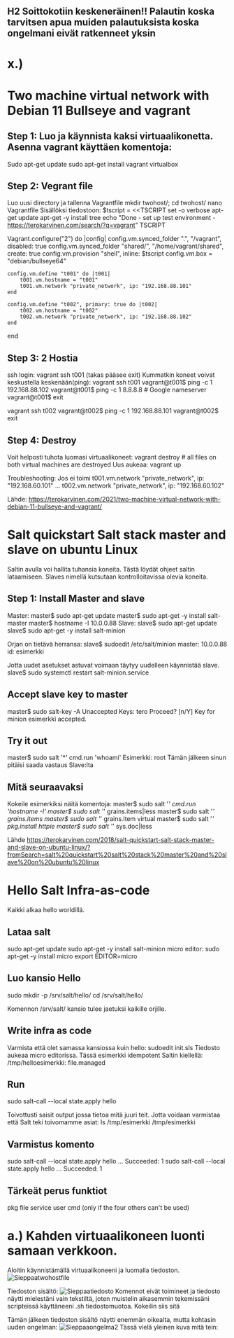 ## H2 Soittokotiin keskeneräinen!! Palautin koska tarvitsen apua muiden palautuksista koska ongelmani eivät ratkenneet yksin
# x.)
# Two machine virtual network with Debian 11 Bullseye and vagrant

## Step 1: Luo ja käynnista kaksi virtuaalikonetta. Asenna vagrant käyttäen komentoja:
Sudo apt-get update
sudo apt-get install vagrant virtualbox

## Step 2: Vegrant file 
Luo uusi directory ja tallenna Vagrantfile
mkdir twohost/; cd twohost/
nano Vagrantfile
Sisällöksi tiedostoon:
$tscript = <<TSCRIPT
set -o verbose
apt-get update
apt-get -y install tree
echo "Done - set up test environment - https://terokarvinen.com/search/?q=vagrant"
TSCRIPT

Vagrant.configure("2") do |config|
	config.vm.synced_folder ".", "/vagrant", disabled: true
	config.vm.synced_folder "shared/", "/home/vagrant/shared", create: true
	config.vm.provision "shell", inline: $tscript
	config.vm.box = "debian/bullseye64"

	config.vm.define "t001" do |t001|
		t001.vm.hostname = "t001"
		t001.vm.network "private_network", ip: "192.168.88.101"
	end

	config.vm.define "t002", primary: true do |t002|
		t002.vm.hostname = "t002"
		t002.vm.network "private_network", ip: "192.168.88.102"
	end
	
end
## Step 3: 2 Hostia
ssh login: vagrant ssh t001 (takas pääsee exit)
Kummatkin koneet voivat keskustella keskenään(ping):
vagrant ssh t001
vagrant@t001$ ping -c 1 192.168.88.102
vagrant@t001$ ping -c 1 8.8.8.8 # Google nameserver
vagrant@t001$ exit

vagrant ssh t002
vagrant@t002$ ping -c 1 192.168.88.101
vagrant@t002$ exit

## Step 4: Destroy
Voit helposti tuhota luomasi virtuaalikoneet: 
vagrant destroy # all files on both virtual machines are destroyed
Uus aukeaa: vagrant up

Troubleshooting: Jos ei toimi
t001.vm.network "private_network", ip: "192.168.60.101"
 ...
t002.vm.network "private_network", ip: "192.168.60.102"

Lähde: https://terokarvinen.com/2021/two-machine-virtual-network-with-debian-11-bullseye-and-vagrant/
# Salt quickstart Salt stack master and slave on ubuntu Linux

Saltin avulla voi hallita tuhansia koneita. Tästä löydät ohjeet saltin lataamiseen. Slaves nimellä kutsutaan kontrolloitavissa olevia koneita.

## Step 1: Install Master and slave
Master:
master$ sudo apt-get update
master$ sudo apt-get -y install salt-master
master$ hostname -I
10.0.0.88
Slave:
slave$ sudo apt-get update
slave$ sudo apt-get -y install salt-minion

Orjan on tietävä herransa:
slave$ sudoedit /etc/salt/minion
master: 10.0.0.88
id: esimerkki

Jotta uudet asetukset astuvat voimaan täytyy uudelleen käynnistää slave.
slave$ sudo systemctl restart salt-minion.service

## Accept slave key to master
master$ sudo salt-key -A
Unaccepted Keys:
tero
Proceed? [n/Y]
Key for minion esimerkki accepted.

## Try it out
master$ sudo salt '*' cmd.run 'whoami'
Esimerkki:
 root
Tämän jälkeen sinun pitäisi saada vastaus Slave:lta

## Mitä seuraavaksi
Kokeile esimerkiksi näitä komentoja:
master$ sudo salt '*' cmd.run 'hostname -I'
master$ sudo salt '*' grains.items|less
master$ sudo salt '*' grains.items
master$ sudo salt '*' grains.item virtual
master$ sudo salt '*' pkg.install httpie
master$ sudo salt '*' sys.doc|less

Lähde https://terokarvinen.com/2018/salt-quickstart-salt-stack-master-and-slave-on-ubuntu-linux/?fromSearch=salt%20quickstart%20salt%20stack%20master%20and%20slave%20on%20ubuntu%20linux

# Hello Salt Infra-as-code
Kaikki alkaa hello worldillä.
## Lataa salt
sudo apt-get update
sudo apt-get -y install salt-minion
micro editor:
sudo apt-get -y install micro
export EDITOR=micro

## Luo kansio Hello
sudo mkdir -p /srv/salt/hello/
cd /srv/salt/hello/

Komennon /srv/salt/ kansio tulee jaetuksi kaikille orjille. 

## Write infra as code
Varmista että olet samassa kansiossa kuin hello:
sudoedit init.sls
Tiedosto aukeaa micro editorissa. Tässä esimerkki idempotent Saltin kiellellä: /tmp/helloesimerkki:
  file.managed
## Run
sudo salt-call --local state.apply hello

Toivottusti saisit output jossa tietoa mitä juuri teit. 
Jotta voidaan varmistaa että Salt teki toivomamme asiat:
ls /tmp/esimerkki
/tmp/esimerkki

## Varmistus komento 
sudo salt-call --local state.apply hello
...
Succeeded: 1
sudo salt-call --local state.apply hello
...
Succeeded: 1

## Tärkeät perus funktiot
pkg
file
service
user
cmd (only if the four others can't be used)

# a.) Kahden virtuaalikoneen luonti samaan verkkoon.
Aloitin käynnistämällä virtuaalikoneeni ja luomalla tiedoston.
![Sieppaatwohostfile](https://github.com/MiisaS/Servers_2024/assets/122888617/75ac1b77-5c8d-4a57-9eba-a3fdac77240f)

Tiedoston sisältö:
![Sieppaatiedosto](https://github.com/MiisaS/Servers_2024/assets/122888617/8805b9d7-7aae-4816-afbf-079aa54bfa1c)
Komennot eivät toimineet ja tiedosto näytti mielestäni vain tekstiltä, joten muistelin aikasemmin tekemissäni scripteissä käyttäneeni .sh tiedostomuotoa. Kokeilin siis sitä

Tämän jälkeen tiedoston sisältö näytti enemmän oikealta, mutta kohtasin uuden ongelman:
![Sieppaaongelma2](https://github.com/MiisaS/Servers_2024/assets/122888617/26e29f69-6d6d-445f-8e31-37faf5aada9a)
Tässä vielä yleinen kuva mitä tein: 





